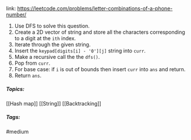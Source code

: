 link: https://leetcode.com/problems/letter-combinations-of-a-phone-number/

1. Use DFS to solve this question.
2. Create a 2D vector of string and store all the characters corresponding to a digit at the `ith` index.
3. Iterate through the given string.
4. Insert the `keypad[digits[i] - '0'][j]` string into `curr`. 
5. Make a recursive call the the `dfs()`.
6. Pop from `curr`.
7. For base case: if `i` is out of bounds then insert `curr` into `ans` and return.
8. Return `ans`.

##### Topics:
[[Hash map]] [[String]] [[Backtracking]]

##### Tags:
#medium 
